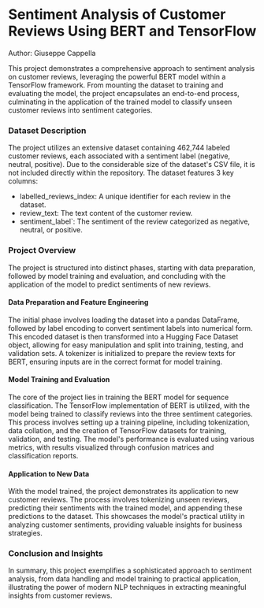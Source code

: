 # Sentiment Analysis of Customer Reviews Using BERT and TensorFlow

Author: Giuseppe Cappella

This project demonstrates a comprehensive approach to sentiment analysis on customer reviews, leveraging the powerful BERT model within a TensorFlow framework. From mounting the dataset to training and evaluating the model, the project encapsulates an end-to-end process, culminating in the application of the trained model to classify unseen customer reviews into sentiment categories.

### Dataset Description

The project utilizes an extensive dataset containing 462,744 labeled customer reviews, each associated with a sentiment label (negative, neutral, positive). Due to the considerable size of the dataset's CSV file, it is not included directly within the repository. 
The dataset features 3 key columns:

- labelled_reviews_index: A unique identifier for each review in the dataset.
- review_text: The text content of the customer review.
- sentiment_label`: The sentiment of the review categorized as negative, neutral, or positive.

### Project Overview

The project is structured into distinct phases, starting with data preparation, followed by model training and evaluation, and concluding with the application of the model to predict sentiments of new reviews.

#### Data Preparation and Feature Engineering

The initial phase involves loading the dataset into a pandas DataFrame, followed by label encoding to convert sentiment labels into numerical form. This encoded dataset is then transformed into a Hugging Face Dataset object, allowing for easy manipulation and split into training, testing, and validation sets. A tokenizer is initialized to prepare the review texts for BERT, ensuring inputs are in the correct format for model training.

#### Model Training and Evaluation

The core of the project lies in training the BERT model for sequence classification. The TensorFlow implementation of BERT is utilized, with the model being trained to classify reviews into the three sentiment categories. This process involves setting up a training pipeline, including tokenization, data collation, and the creation of TensorFlow datasets for training, validation, and testing. The model's performance is evaluated using various metrics, with results visualized through confusion matrices and classification reports.

#### Application to New Data

With the model trained, the project demonstrates its application to new customer reviews. The process involves tokenizing unseen reviews, predicting their sentiments with the trained model, and appending these predictions to the dataset. This showcases the model's practical utility in analyzing customer sentiments, providing valuable insights for business strategies.

### Conclusion and Insights

In summary, this project exemplifies a sophisticated approach to sentiment analysis, from data handling and model training to practical application, illustrating the power of modern NLP techniques in extracting meaningful insights from customer reviews.
